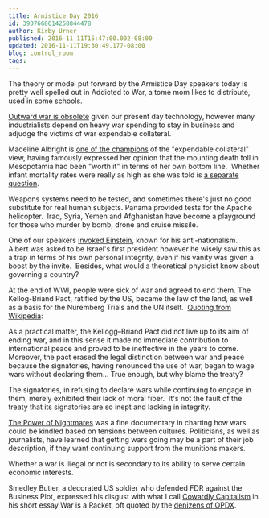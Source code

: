 ```yaml
---
title: Armistice Day 2016
id: 3907668614258844478
author: Kirby Urner
published: 2016-11-11T15:47:00.002-08:00
updated: 2016-11-11T19:30:49.177-08:00
blog: control_room
tags: 
---
```


The theory or model put forward by the Armistice Day speakers today is pretty well spelled out in Addicted to War, a tome mom likes to distribute, used in some schools.

[Outward war is obsolete](http://grunch.net/synergetics/gst2.html) given our present day technology, however many industrialists depend on heavy war spending to stay in business and adjudge the victims of war expendable collateral.

Madeline Albright is [one of the champions](http://controlroom.blogspot.com/2016/11/identity-politics.html) of the "expendable collateral" view, having famously expressed her opinion that the mounting death toll in Mesopotamia had been "worth it" in terms of her own bottom line.  Whether infant mortality rates were really as high as she was told is [a separate question](https://psmag.com/the-iraq-sanctions-myth-5b05f6712df5#.ceyub3ufp).

Weapons systems need to be tested, and sometimes there's just no good substitute for real human subjects. Panama provided tests for the Apache helicopter.  Iraq, Syria, Yemen and Afghanistan have become a playground for those who murder by bomb, drone and cruise missile.

One of our speakers [invoked Einstein](http://worldgame.blogspot.com/2010/07/einstein-omsi.html), known for his anti-nationalism.  Albert was asked to be Israel's first president however he wisely saw this as a trap in terms of his own personal integrity, even if his vanity was given a boost by the invite.  Besides, what would a theoretical physicist know about governing a country?

At the end of WWI, people were sick of war and agreed to end them. The Kellog-Briand Pact, ratified by the US, became the law of the land, as well as a basis for the Nuremberg Trials and the UN itself.  [Quoting from Wikipedia](https://en.wikipedia.org/wiki/Kellogg%E2%80%93Briand_Pact):

As a practical matter, the Kellogg–Briand Pact did not live up to its
 aim of ending war, and in this sense it made no immediate contribution 
to international peace and proved to be ineffective in the years to 
come. Moreover, the pact erased the legal distinction between war and 
peace because the signatories, having renounced the use of war, began to
 wage wars without declaring them...
True enough, but why blame the treaty?

The signatories, in refusing to declare wars while continuing to engage in them, merely exhibited their lack of moral fiber.  It's not the fault of the treaty that its signatories are so inept and lacking in integrity.

[The Power of Nightmares](http://controlroom.blogspot.com/2006/01/power-of-nightmares-movie-review.html) was a fine documentary in charting how wars could be kindled based on tensions between cultures. Politicians, as well as journalists, have learned that getting wars going may be a part of their job description, if they want continuing support from the munitions makers.

Whether a war is illegal or not is secondary to its ability to serve certain economic interests.

Smedley Butler, a decorated US soldier who defended FDR against the Business Plot, expressed his disgust with what I call [Cowardly Capitalism](http://controlroom.blogspot.com/2011/05/cowardly-capitalism.html) in his short essay War is a Racket, oft quoted by the [denizens of OPDX](http://mybizmo.blogspot.com/2011/10/opdx-pdv.html).

[](https://www.flickr.com/photos/kirbyurner/30622193750/in/album-72157674956209511/)